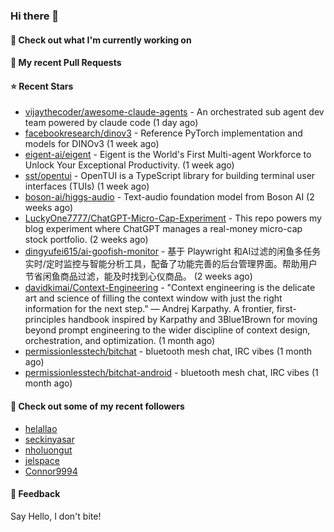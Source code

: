 ### Hi there 👋

#### 👷 Check out what I'm currently working on

#### 🔨 My recent Pull Requests


#### ⭐ Recent Stars

- [vijaythecoder/awesome-claude-agents](https://github.com/vijaythecoder/awesome-claude-agents) - An orchestrated sub agent dev team powered by claude code (1 day ago)
- [facebookresearch/dinov3](https://github.com/facebookresearch/dinov3) - Reference PyTorch implementation and models for DINOv3 (1 week ago)
- [eigent-ai/eigent](https://github.com/eigent-ai/eigent) - Eigent is the World&#39;s First Multi-agent Workforce to Unlock Your Exceptional Productivity. (1 week ago)
- [sst/opentui](https://github.com/sst/opentui) - OpenTUI is a TypeScript library for building terminal user interfaces (TUIs) (1 week ago)
- [boson-ai/higgs-audio](https://github.com/boson-ai/higgs-audio) - Text-audio foundation model from Boson AI (2 weeks ago)
- [LuckyOne7777/ChatGPT-Micro-Cap-Experiment](https://github.com/LuckyOne7777/ChatGPT-Micro-Cap-Experiment) - This repo powers my blog experiment where ChatGPT manages a real-money micro-cap stock portfolio. (2 weeks ago)
- [dingyufei615/ai-goofish-monitor](https://github.com/dingyufei615/ai-goofish-monitor) - 基于 Playwright 和AI过滤的闲鱼多任务实时/定时监控与智能分析工具，配备了功能完善的后台管理界面。帮助用户节省闲鱼商品过滤，能及时找到心仪商品。 (2 weeks ago)
- [davidkimai/Context-Engineering](https://github.com/davidkimai/Context-Engineering) - &#34;Context engineering is the delicate art and science of filling the context window with just the right information for the next step.&#34; — Andrej Karpathy. A frontier, first-principles handbook inspired by Karpathy and 3Blue1Brown for moving beyond prompt engineering to the wider discipline of context design, orchestration, and optimization. (1 month ago)
- [permissionlesstech/bitchat](https://github.com/permissionlesstech/bitchat) - bluetooth mesh chat, IRC vibes (1 month ago)
- [permissionlesstech/bitchat-android](https://github.com/permissionlesstech/bitchat-android) - bluetooth mesh chat, IRC vibes (1 month ago)

#### 👯 Check out some of my recent followers

- [helallao](https://github.com/helallao)
- [seckinyasar](https://github.com/seckinyasar)
- [nholuongut](https://github.com/nholuongut)
- [jelspace](https://github.com/jelspace)
- [Connor9994](https://github.com/Connor9994)

#### 💬 Feedback

Say Hello, I don't bite!